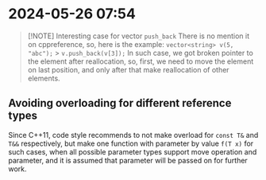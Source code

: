 # 2024-05-26 07:54

> [!NOTE] Interesting case for vector `push_back`
> There is no mention it on cppreference, so, here is the example:
> `vector<string> v(5, "abc");` > `v.push_back(v[3]);`
> In such case, we got broken pointer to the element after reallocation, so,
> first, we need to move the element on last position, and only after that make
> reallocation of other elements.

## Avoiding overloading for different reference types

Since C++11, code style recommends to not make overload for `const T&` and `T&&`
respectively, but make one function with parameter by value `f(T x)` for such
cases, when all possible parameter types support move operation and parameter, and it is assumed that parameter will be passed on for further work.
